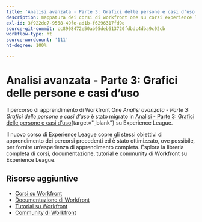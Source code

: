 ```yaml
---
title: 'Analisi avanzata - Parte 3: Grafici delle persone e casi d’uso'
description: mappatura dei corsi di workfront one su corsi experience league
exl-id: 3f922dc7-9568-49fe-ad1b-f6296317fd9e
source-git-commit: cc8908472e50ab95deb613720fdbdc4dba9c02cb
workflow-type: ht
source-wordcount: '111'
ht-degree: 100%

---
```


# Analisi avanzata - Parte 3: Grafici delle persone e casi d’uso

Il percorso di apprendimento di Workfront One *Analisi avanzata - Parte 3: Grafici delle persone e casi d’uso* è stato migrato in [Analisi - Parte 3: Grafici delle persone e casi d’uso](https://experienceleague.adobe.com/?recommended=Workfront-U-1-2022.3.analytics){target="_blank"} su Experience League.

Il nuovo corso di Experience League copre gli stessi obiettivi di apprendimento dei percorsi precedenti ed è stato ottimizzato, ove possibile, per fornire un’esperienza di apprendimento completa.  Esplora la libreria completa di corsi, documentazione, tutorial e community di Workfront su Experience League.

## Risorse aggiuntive

* [Corsi su Workfront](https://experienceleague.adobe.com/?lang=it&amp;Solution=Workfront#courses)
* [Documentazione di Workfront](https://experienceleague.adobe.com/docs/workfront.html?lang=it)
* [Tutorial su Workfront](https://experienceleague.adobe.com/docs/workfront-learn/tutorials-workfront/home.html?lang=it)
* [Community di Workfront](https://experienceleaguecommunities.adobe.com/t5/workfront/ct-p/workfront)
